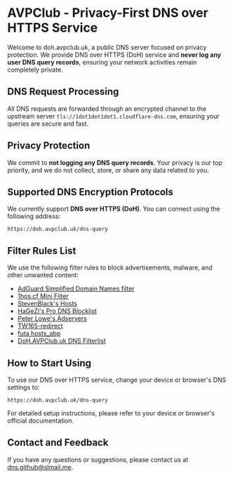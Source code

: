 # AVPClub - Privacy-First DNS over HTTPS Service

Welcome to doh.avpclub.uk, a public DNS server focused on privacy protection. We provide DNS over HTTPS (DoH) service and **never log any user DNS query records**, ensuring your network activities remain completely private.

## DNS Request Processing
All DNS requests are forwarded through an encrypted channel to the upstream server `tls://1dot1dot1dot1.cloudflare-dns.com`, ensuring your queries are secure and fast.

## Privacy Protection
We commit to **not logging any DNS query records**. Your privacy is our top priority, and we do not collect, store, or share any data related to you.

## Supported DNS Encryption Protocols
We currently support **DNS over HTTPS (DoH)**. You can connect using the following address:
```
https://doh.avpclub.uk/dns-query
```

## Filter Rules List
We use the following filter rules to block advertisements, malware, and other unwanted content:
- [AdGuard Simplified Domain Names filter](https://adguardteam.github.io/AdGuardSDNSFilter/Filters/filter.txt)
- [1hos.cf Mini Filter](https://1hos.cf/mini/)
- [StevenBlack's Hosts](https://raw.githubusercontent.com/StevenBlack/hosts/master/hosts)
- [HaGeZi's Pro DNS Blocklist](https://codeberg.org/hagezi/mirror2/raw/branch/main/dns-blocklists/adblock/pro.txt)
- [Peter Lowe's Adservers](https://pgl.yoyo.org/adservers/serverlist.php?hostformat=hosts&showintro=0&mimetype=plaintext)
- [TW165-redirect](https://filter.futa.gg/TW165-redirect.txt)
- [futa hosts_abp](https://filter.futa.gg/hosts_abp.txt)
- [DoH.AVPClub.uk DNS Filterlist](https://github.com/Lawlietr/avpclub.github.io/blob/main/Filters/hosts.txt)


## How to Start Using
To use our DNS over HTTPS service, change your device or browser's DNS settings to:
```
https://doh.avpclub.uk/dns-query
```
For detailed setup instructions, please refer to your device or browser's official documentation.

## Contact and Feedback
If you have any questions or suggestions, please contact us at [dns.github@slmail.me](mailto:dns.github.armored046@slmail.me).
